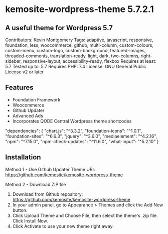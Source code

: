 # kemosite-wordpress-theme 5.7.2.1
## A useful theme for Wordpress 5.7

Contributors: Kevin Montgomery
Tags: adaptive, javascript, responsive, foundation, less, woocommerce, github, multi-column, custom-colours, custom-menu, custom-logo, custom-background, featured-images, threaded-comments, translation-ready, light, dark, two-columns, right-sidebar, responsive-layout, accessibility-ready, flexbox
Requires at least: 5.7
Tested up to: 5.7
Requires PHP: 7.4
License: GNU General Public License v2 or later

## Features
 - Foundation Framework
 - Woocommerce
 - Github Updater
 - Advanced Ads
 - Incorporates QODE Central Wordpress theme shortcodes

"dependencies": {
    "chart.js": "^3.3.2",
    "foundation-icons": "^1.0.1",
    "foundation-sites": "^6.6.3",
    "jquery": "^3.6.0",
    "mediaelement": "^4.2.16",
    "npm": "^7.15.0",
    "npm-check-updates": "^11.6.0",
    "what-input": "^5.2.10"
  }

## Installation
Method 1 - Use Github Updater
Theme URI: https://github.com/kemosite/kemosite-wordpress-theme

Method 2 - Download ZIP file
1. Download from Github repository: https://github.com/kemosite/kemosite-wordpress-theme
2. In your admin panel, go to Appearance > Themes and click the Add New button.
3. Click Upload Theme and Choose File, then select the theme's .zip file. Click Install Now.
4. Click Activate to use your new theme right away.
